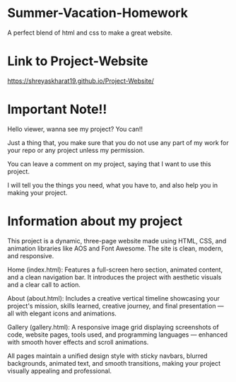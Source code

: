 # Summer-Vacation-Homework
A perfect blend of html and css to make a great website.

# Link to Project-Website
https://shreyaskharat19.github.io/Project-Website/

# Important Note!!

Hello viewer, wanna see my project? You can!!

Just a thing that, you make sure that you do not use any part of my work for your repo or any project unless my permission.

You can leave a comment on my project, saying that I want to use this project.

I will tell you the things you need, what you have to, and also help you in making your project.

# Information about my project
This project is a dynamic, three-page website made using HTML, CSS, and animation libraries like AOS and Font Awesome. The site is clean, modern, and responsive.

Home (index.html):
Features a full-screen hero section, animated content, and a clean navigation bar. It introduces the project with aesthetic visuals and a clear call to action.

About (about.html):
Includes a creative vertical timeline showcasing your project's mission, skills learned, creative journey, and final presentation — all with elegant icons and animations.

Gallery (gallery.html):
A responsive image grid displaying screenshots of code, website pages, tools used, and programming languages — enhanced with smooth hover effects and scroll animations.

All pages maintain a unified design style with sticky navbars, blurred backgrounds, animated text, and smooth transitions, making your project visually appealing and professional.

